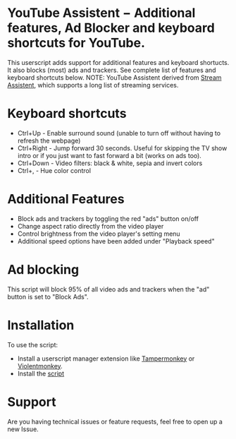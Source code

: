 # YouTube Assistent − Additional features, Ad Blocker and keyboard shortcuts for YouTube.

This userscript adds support for additional features and keyboard shortucts. It also blocks (most) ads and trackers.
See complete list of features and keyboard shortcuts below.
NOTE: YouTube Assistent derived from [Stream Assistent](https://github.com/CHJ85/Stream-Assistent), which supports a long list of streaming services.

# Keyboard shortcuts
 - Ctrl+Up - Enable surround sound (unable to turn off without having to refresh the webpage)
 - Ctrl+Right - Jump forward 30 seconds. Useful for skipping the TV show intro or if you just want to fast forward a bit (works on ads too).
 - Ctrl+Down - Video filters: black & white, sepia and invert colors
 - Ctrl+, - Hue color control
# Additional Features
 - Block ads and trackers by toggling the red "ads" button on/off
 - Change aspect ratio directly from the video player
 - Control brightness from the video player's setting menu
 - Additional speed options have been added under "Playback speed"
# Ad blocking
This script will block 95% of all video ads and trackers when the "ad" button is set to "Block Ads". 
# Installation
To use the script:
 - Install a userscript manager extension like [Tampermonkey](https://www.tampermonkey.net/) or [Violentmonkey](https://violentmonkey.github.io/).
 - Install the [script](https://github.com/chj85/YouTube-Assistent/raw/main/main.user.js)
# Support
Are you having technical issues or feature requests, feel free to open up a new Issue.
